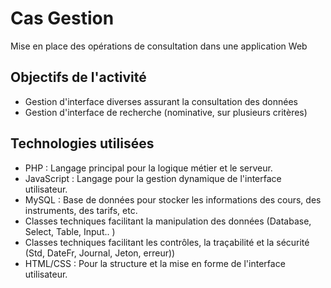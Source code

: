 # Cas Gestion
Mise en place des opérations de consultation dans une application Web

## Objectifs de l'activité

*   Gestion d'interface diverses assurant la consultation des données
*	Gestion d'interface de recherche (nominative, sur plusieurs critères)

## Technologies utilisées
* PHP : Langage principal pour la logique métier et le serveur.
* JavaScript : Langage pour la gestion dynamique de l'interface utilisateur.
* MySQL : Base de données pour stocker les informations des cours, des instruments, des tarifs, etc.
* Classes techniques facilitant la manipulation des données (Database, Select, Table, Input.. )
* Classes techniques facilitant les contrôles, la traçabilité et la sécurité (Std, DateFr, Journal, Jeton, erreur))
* HTML/CSS : Pour la structure et la mise en forme de l'interface utilisateur.

